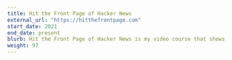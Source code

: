 ```yaml
---
title: Hit the Front Page of Hacker News
external_url: "https://hitthefrontpage.com"
start_date: 2021
end_date: present
blurb: Hit the Front Page of Hacker News is my video course that shows how I write high-quality blog posts that succeed on tech sites like Hacker News and reddit.
weight: 97
---
```

